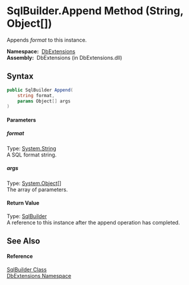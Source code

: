 SqlBuilder.Append Method (String, Object[])
===========================================
  Appends *format* to this instance.

  **Namespace:**  [DbExtensions][1]  
  **Assembly:**  DbExtensions (in DbExtensions.dll)

Syntax
------

```csharp
public SqlBuilder Append(
	string format,
	params Object[] args
)
```

#### Parameters

##### *format*
Type: [System.String][2]  
A SQL format string.

##### *args*
Type: [System.Object][3][]  
The array of parameters.

#### Return Value
Type: [SqlBuilder][4]  
A reference to this instance after the append operation has completed.

See Also
--------

#### Reference
[SqlBuilder Class][4]  
[DbExtensions Namespace][1]  

[1]: ../README.md
[2]: http://msdn.microsoft.com/en-us/library/s1wwdcbf
[3]: http://msdn.microsoft.com/en-us/library/e5kfa45b
[4]: README.md